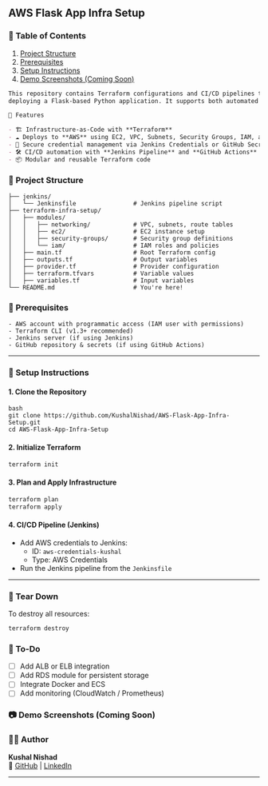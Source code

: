 ## AWS Flask App Infra Setup

### 📑 Table of Contents
1. [Project Structure](#1-clone-the-repository)
2. [Prerequisites](#2-initialize-terraform)
3. [Setup Instructions](#3-plan-and-apply-infrastructure)
4. [Demo Screenshots (Coming Soon)](#4-cicd-pipeline-jenkins)

```markdown
This repository contains Terraform configurations and CI/CD pipelines to provision and manage AWS infrastructure for
deploying a Flask-based Python application. It supports both automated provisioning and deployment using Jenkins.

🚀 Features

- 🏗️ Infrastructure-as-Code with **Terraform**
- ☁️ Deploys to **AWS** using EC2, VPC, Subnets, Security Groups, IAM, and more
- 🔐 Secure credential management via Jenkins Credentials or GitHub Secrets
- 🛠️ CI/CD automation with **Jenkins Pipeline** and **GitHub Actions**
- 📦 Modular and reusable Terraform code
```

### 📁 Project Structure
```
├── jenkins/
│   └── Jenkinsfile                # Jenkins pipeline script
├── terraform-infra-setup/
│   ├── modules/
│   │   ├── networking/            # VPC, subnets, route tables
│   │   ├── ec2/                   # EC2 instance setup
│   │   ├── security-groups/       # Security group definitions
│   │   └── iam/                   # IAM roles and policies
│   ├── main.tf                    # Root Terraform config
│   ├── outputs.tf                 # Output variables
│   ├── provider.tf                # Provider configuration
│   ├── terraform.tfvars           # Variable values
│   ├── variables.tf               # Input variables
└── README.md                      # You're here!
```
### 🧰 Prerequisites
```
- AWS account with programmatic access (IAM user with permissions)
- Terraform CLI (v1.3+ recommended)
- Jenkins server (if using Jenkins)
- GitHub repository & secrets (if using GitHub Actions)
```
---

### 🔧 Setup Instructions

#### 1. Clone the Repository
```
bash
git clone https://github.com/KushalNishad/AWS-Flask-App-Infra-Setup.git
cd AWS-Flask-App-Infra-Setup
```

#### 2. Initialize Terraform
```bash
terraform init
```

#### 3. Plan and Apply Infrastructure
```bash
terraform plan
terraform apply
```

#### 4. CI/CD Pipeline (Jenkins)

- Add AWS credentials to Jenkins:
  - ID: `aws-credentials-kushal`
  - Type: AWS Credentials
- Run the Jenkins pipeline from the `Jenkinsfile`

---

### 🧹 Tear Down

To destroy all resources:
```bash
terraform destroy
```

### 📝 To-Do

- [ ] Add ALB or ELB integration
- [ ] Add RDS module for persistent storage
- [ ] Integrate Docker and ECS
- [ ] Add monitoring (CloudWatch / Prometheus)

### 📷 Demo Screenshots (Coming Soon)

### 🙋‍♂️ Author

**Kushal Nishad**  
🔗 [GitHub](https://github.com/KushalNishad) | [LinkedIn](https://www.linkedin.com/in/kushal-nishad/)

---
